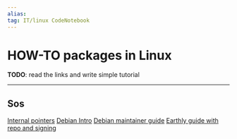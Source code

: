 ```yaml
---
alias:
tag: IT/linux CodeNotebook 
---
```


# HOW-TO packages in Linux

**TODO**: read the links and write simple tutorial

----------

## Sos

[Internal pointers](https://www.internalpointers.com/post/build-binary-deb-package-practical-guide)
[Debian Intro](https://wiki.debian.org/Packaging/Intro)
[Debian maintainer guide](https://www.debian.org/doc/manuals/debmake-doc/index.en.html)
[Earthly guide with repo and signing](https://earthly.dev/blog/creating-and-hosting-your-own-deb-packages-and-apt-repo/)
